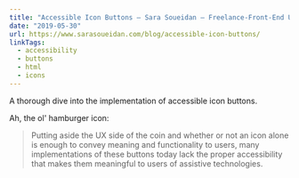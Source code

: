 ```yaml
---
title: "Accessible Icon Buttons — Sara Soueidan – Freelance-Front-End UI/UX Developer"
date: "2019-05-30"
url: https://www.sarasoueidan.com/blog/accessible-icon-buttons/
linkTags:
  - accessibility
  - buttons
  - html
  - icons
---
```


A thorough dive into the implementation of accessible icon buttons.

Ah, the ol' hamburger icon:

> Putting aside the UX side of the coin and whether or not an icon alone is enough to convey meaning and functionality to users, many implementations of these buttons today lack the proper accessibility that makes them meaningful to users of assistive technologies.
